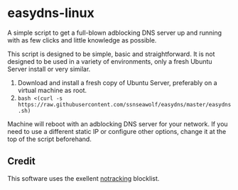 # easydns-linux

A simple script to get a full-blown adblocking DNS server up and running with as few clicks and little knowledge as possible.

This script is designed to be simple, basic and straightforward. It is not designed to be used in a variety of environments, only a fresh Ubuntu Server install or very similar.


1. Download and install a fresh copy of Ubuntu Server, preferably on a virtual machine as root.
2. ```bash <(curl -s https://raw.githubusercontent.com/ssnseawolf/easydns/master/easydns.sh)```

Machine will reboot with an adblocking DNS server for your network. If you need to use a different static IP or configure other options, change it at the top of the script beforehand.

## Credit ##
This software uses the exellent [notracking](https://github.com/notracking/hosts-blocklists) blocklist.
